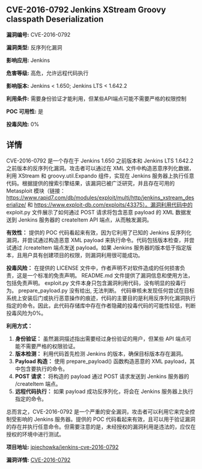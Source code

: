 ## CVE-2016-0792 Jenkins XStream Groovy classpath Deserialization

**漏洞编号:** CVE-2016-0792

**漏洞类型:** 反序列化漏洞

**影响应用:** Jenkins

**危害等级:** 高危，允许远程代码执行

**影响版本:** Jenkins < 1.650; Jenkins LTS < 1.642.2

**利用条件:** 需要身份验证才能利用，但某些API端点可能不需要严格的权限控制

**POC 可用性:** 是

**投毒风险:** 0%

## 详情

CVE-2016-0792 是一个存在于 Jenkins 1.650 之前版本和 Jenkins LTS 1.642.2 之前版本的反序列化漏洞。攻击者可以通过在 XML 文件中构造恶意序列化数据，利用 XStream 和 groovy.util.Expando 组件，实现在 Jenkins 服务器上执行任意代码。根据提供的搜索引擎结果，该漏洞已被广泛研究，并且存在可用的 Metasploit 模块（链接：https://www.rapid7.com/db/modules/exploit/multi/http/jenkins_xstream_deserialize/ 和 https://www.exploit-db.com/exploits/43375）。漏洞利用代码中的 exploit.py 文件展示了如何通过 POST 请求将包含恶意 payload 的 XML 数据发送到 Jenkins 服务器的 createItem API 端点，从而触发漏洞。

**有效性：**
提供的 POC 代码看起来有效，因为它利用了已知的 Jenkins 反序列化漏洞，并尝试通过构造恶意 XML payload 来执行命令。代码包括版本检查，并尝试通过 /createItem 端点发送 payload。如果 Jenkins 服务器的版本低于指定版本，且用户具有创建项目的权限，则漏洞利用很可能成功。

**投毒风险：**
在提供的 LICENSE 文件中，作者声明不对软件造成的任何损害负责，这是一个标准的免责声明。 README.md 文件提供了漏洞信息和使用方法，包括免责声明。 exploit.py 文件本身只包含漏洞利用代码，没有明显的投毒行为。 prepare_payload.py 没有给出, 无法判断。
代码审核未发现任何尝试在目标系统上安装后门或执行恶意操作的痕迹，代码的主要目的是利用反序列化漏洞执行指定的命令。因此，此代码存储库中存在作者隐藏的投毒代码的可能性较低，判断投毒风险为0%。

**利用方式：**
1.  **身份验证：** 虽然漏洞描述指出需要经过身份验证的用户，但某些 API 端点可能不需要严格的权限验证。
2.  **版本检测：** 利用代码首先检测 Jenkins 的版本，确保目标版本存在漏洞。
3.  **Payload 构造：** 使用 prepare_payload() 函数构造恶意的 XML payload，其中包含要执行的命令。
4.  **POST 请求：** 将构造的 payload 通过 POST 请求发送到 Jenkins 服务器的 /createItem 端点。
5.  **远程代码执行：** 如果 payload 成功反序列化，将会在 Jenkins 服务器上执行指定的命令。

总而言之，CVE-2016-0792 是一个严重的安全漏洞，攻击者可以利用它来完全控制受影响的 Jenkins 服务器。提供的 POC 代码看起来有效，且可以用于验证漏洞的存在并执行任意命令。但需要注意的是，未经授权的漏洞利用是违法的，应仅在授权的环境中进行测试。

**项目地址:** [jpiechowka/jenkins-cve-2016-0792](https://github.com/jpiechowka/jenkins-cve-2016-0792)

**漏洞详情:** [CVE-2016-0792](https://nvd.nist.gov/vuln/detail/CVE-2016-0792)